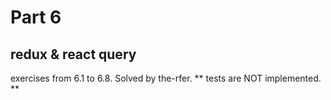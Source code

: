 # Part 6

## redux & react query

exercises from 6.1 to 6.8.
Solved by the-rfer.
** tests are NOT implemented. **
